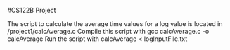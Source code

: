 #CS122B Project

The script to calculate the average time values for a log value is located in /project1/calcAverage.c
Compile this script with gcc calcAverage.c -o calcAverage
Run the script with calcAverage < logInputFile.txt
